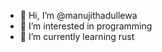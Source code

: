 - 👋 Hi, I’m @manujithadullewa
- 👀 I’m interested in programming
- 🌱 I’m currently learning rust

<!---
manujithadullewa/manujithadullewa is a ✨ special ✨ repository because its `README.md` (this file) appears on your GitHub profile.
You can click the Preview link to take a look at your changes.
--->

